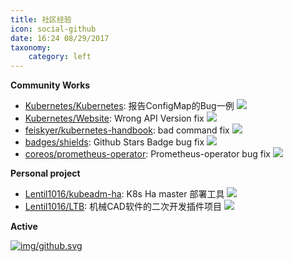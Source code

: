 ```yaml
---
title: 社区经验
icon: social-github
date: 16:24 08/29/2017 
taxonomy:
    category: left
---
```


**Community Works**

- [Kubernetes/Kubernetes](https://github.com/kubernetes/kubernetes/issues/58503): 报告ConfigMap的Bug一例 ![](https://img.shields.io/badge/Issue-closed-orange.svg)
- [Kubernetes/Website](https://github.com/kubernetes/website/pull/11662): Wrong API Version fix ![](https://img.shields.io/badge/PR-merged-brightgreen.svg)
- [feiskyer/kubernetes-handbook](https://github.com/feiskyer/kubernetes-handbook/pull/178): bad command fix ![](https://img.shields.io/badge/PR-merged-brightgreen.svg)
- [badges/shields](https://github.com/badges/shields/pull/2171): Github Stars Badge bug fix ![](https://img.shields.io/badge/PR-merged-brightgreen.svg)
- [coreos/prometheus-operator](https://github.com/coreos/prometheus-operator/pull/2263): Prometheus-operator bug fix ![](https://img.shields.io/badge/PR-merged-brightgreen.svg)

**Personal project**

- [Lentil1016/kubeadm-ha](https://github.com/Lentil1016/kubeadm-ha): K8s Ha master 部署工具 ![](https://img.shields.io/github/stars/Lentil1016/kubeadm-ha.svg?colorB=brightgreen)
- [Lentil1016/LTB](https://github.com/Lentil1016/LTB): 机械CAD软件的二次开发插件项目 ![](https://img.shields.io/github/stars/Lentil1016/LTB.svg?colorB=brightgreen)

**Active**

[![img/github.svg](https://resume.lentil1016.cn/github.svg)](https://github.com/Lentil1016)
